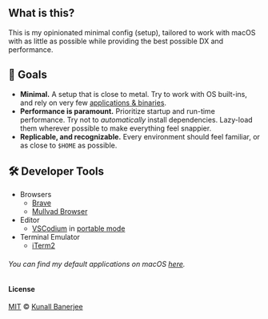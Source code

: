 ## What is this?

This is my opinionated minimal config (setup), tailored to work with macOS with as little as possible while providing the best possible DX and performance.

## 🎯 Goals

- **Minimal.** A setup that is close to metal. Try to work with OS built-ins, and rely on very few [applications & binaries](./brew/Brewfile).
- **Performance is paramount.** Prioritize startup and run-time performance. Try not to _automatically_ install dependencies. Lazy-load them wherever possible to make everything feel snappier.
- **Replicable, and recognizable.** Every environment should feel familiar, or as close to `$HOME` as possible.

## 🛠 Developer Tools

- Browsers
  - [Brave](https://brave.com/)
  - [Mullvad Browser](https://mullvad.net/en/browser)
- Editor
  - [VSCodium](https://vscodium.com/) in [portable mode](https://code.visualstudio.com/docs/editor/portable)
- Terminal Emulator
  - [iTerm2](https://iterm2.com/)

###### You can find my default applications on macOS [here](https://kimchiii.space/defaults?utm_source=dotfiles-readme&utm_medium=github-profile-readme&utm_campaign=hits).

#### License

[MIT](./license) © [Kunall Banerjee](https://kimchiii.space/)
